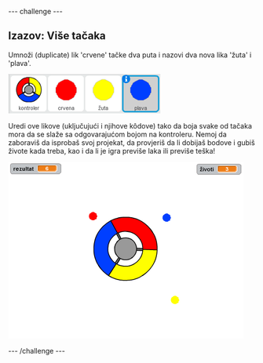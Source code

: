 --- challenge ---

## Izazov: Više tačaka

Umnoži (duplicate) lik 'crvene' tačke dva puta i nazovi dva nova lika 'žuta' i 'plava'.

![screenshot](images/dots-more-dots.png)

Uredi ove likove (uključujući i njihove kôdove) tako da boja svake od tačaka mora da se slaže sa odgovarajućom bojom na kontroleru. Nemoj da zaboraviš da isprobaš svoj projekat, da provjeriš da li dobijaš bodove i gubiš živote kada treba, kao i da li je igra previše laka ili previše teška!

![screenshot](images/dots-all-test.png)

--- /challenge ---